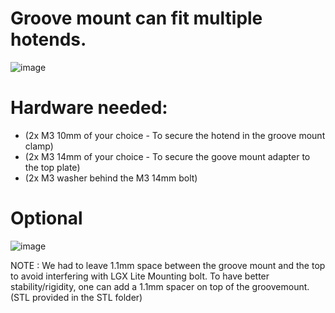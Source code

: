 # Groove mount can fit multiple hotends. 

![image](https://user-images.githubusercontent.com/37383368/143971300-40056566-fe3b-46fc-a945-09e3de892fec.png)


# Hardware needed:

- (2x M3 10mm of your choice - To secure the hotend in the groove mount clamp)
- (2x M3 14mm of your choice - To secure the goove mount adapter to the top plate)
- (2x M3 washer behind the M3 14mm bolt)

# Optional

![image](https://user-images.githubusercontent.com/37383368/143971334-0fec5bd8-4bb2-4a18-b3ab-ff66f7727b3c.png)

NOTE : We had to leave 1.1mm space between the groove mount and the top to avoid interfering with LGX Lite Mounting bolt. To have better stability/rigidity, one can add a 1.1mm spacer on top of the groovemount. (STL provided in the STL folder)
